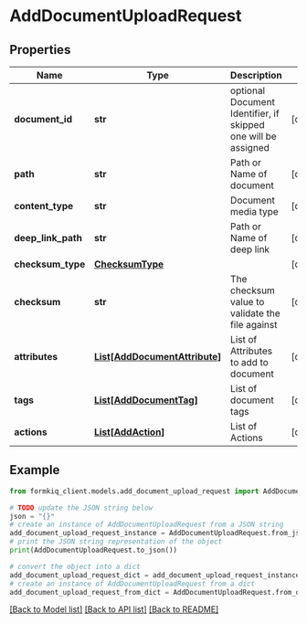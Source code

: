 # AddDocumentUploadRequest


## Properties

Name | Type | Description | Notes
------------ | ------------- | ------------- | -------------
**document_id** | **str** | optional Document Identifier, if skipped one will be assigned | [optional] 
**path** | **str** | Path or Name of document | [optional] 
**content_type** | **str** | Document media type | [optional] 
**deep_link_path** | **str** | Path or Name of deep link | [optional] 
**checksum_type** | [**ChecksumType**](ChecksumType.md) |  | [optional] 
**checksum** | **str** | The checksum value to validate the file against | [optional] 
**attributes** | [**List[AddDocumentAttribute]**](AddDocumentAttribute.md) | List of Attributes to add to document | [optional] 
**tags** | [**List[AddDocumentTag]**](AddDocumentTag.md) | List of document tags | [optional] 
**actions** | [**List[AddAction]**](AddAction.md) | List of Actions | [optional] 

## Example

```python
from formkiq_client.models.add_document_upload_request import AddDocumentUploadRequest

# TODO update the JSON string below
json = "{}"
# create an instance of AddDocumentUploadRequest from a JSON string
add_document_upload_request_instance = AddDocumentUploadRequest.from_json(json)
# print the JSON string representation of the object
print(AddDocumentUploadRequest.to_json())

# convert the object into a dict
add_document_upload_request_dict = add_document_upload_request_instance.to_dict()
# create an instance of AddDocumentUploadRequest from a dict
add_document_upload_request_from_dict = AddDocumentUploadRequest.from_dict(add_document_upload_request_dict)
```
[[Back to Model list]](../README.md#documentation-for-models) [[Back to API list]](../README.md#documentation-for-api-endpoints) [[Back to README]](../README.md)


